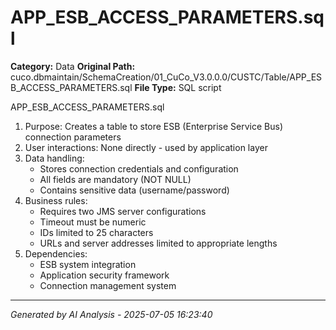 # APP_ESB_ACCESS_PARAMETERS.sql

**Category:** Data
**Original Path:** cuco.dbmaintain/SchemaCreation/01_CuCo_V3.0.0.0/CUSTC/Table/APP_ESB_ACCESS_PARAMETERS.sql
**File Type:** SQL script

APP_ESB_ACCESS_PARAMETERS.sql
1. Purpose: Creates a table to store ESB (Enterprise Service Bus) connection parameters
2. User interactions: None directly - used by application layer
3. Data handling:
   - Stores connection credentials and configuration
   - All fields are mandatory (NOT NULL)
   - Contains sensitive data (username/password)
4. Business rules:
   - Requires two JMS server configurations
   - Timeout must be numeric
   - IDs limited to 25 characters
   - URLs and server addresses limited to appropriate lengths
5. Dependencies:
   - ESB system integration
   - Application security framework
   - Connection management system

---
*Generated by AI Analysis - 2025-07-05 16:23:40*
